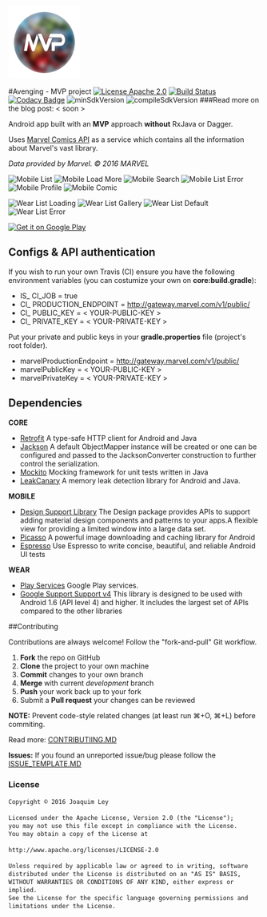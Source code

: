 ![AppIcon](https://github.com/JoaquimLey/avenging/blob/development/core/src/main/res/mipmap-xxhdpi/ic_launcher.png) 

#Avenging - MVP project
[![License Apache 2.0](https://img.shields.io/badge/License-Apache%202.0-blue.svg?style=true)](http://www.apache.org/licenses/LICENSE-2.0)
[![Build Status](https://travis-ci.com/JoaquimLey/avenging.svg?token=HypHksy1UBwv1YpbgzSN&branch=development)](https://travis-ci.com/JoaquimLey/avenging)
[![Codacy Badge](https://api.codacy.com/project/badge/Grade/fa075cf6a50a4bc0b875406842f1496a)](https://www.codacy.com?utm_source=github.com&amp;utm_medium=referral&amp;utm_content=JoaquimLey/avenging&amp;utm_campaign=Badge_Grade)
![minSdkVersion](https://img.shields.io/badge/minSdkVersion-17-yellow.svg?style=true)
![compileSdkVersion](https://img.shields.io/badge/compileSdkVersion-24-green.svg?style=true)
###Read more on the blog post: < soon >

Android app built with an **MVP** approach **without** RxJava or Dagger. 

Uses [Marvel Comics API](https://developer.marvel.com) as a service which contains all the information about Marvel's vast library.

_Data provided by Marvel. © 2016 MARVEL_

![Mobile List](../development/art/ss_mobile_list.png) 
![Mobile Load More](../development/art/ss_mobile_load_more.png) 
![Mobile Search](../development/art/ss_mobile_search.png)
![Mobile List Error](../development/art/ss_mobile_list_error.png)
![Mobile Profile](../development/art/ss_mobile_profile.png) 
![Mobile Comic](../development/art/ss_mobile_comic.png) 

![Wear List Loading](../development/art/ss_wear_loading.png)
![Wear List Gallery](../development/art/ss_wear_list_gallery.png)
![Wear List Default](../development/art/ss_wear_list_default.png)
![Wear List Error](../development/art/ss_wear_list_error.png)


[![Get it on Google Play](../development/art/google-play-badge.png)](https://play.google.com/store/apps/details?id=com.joaquimley.avenging)

## Configs & API authentication
If you wish to run your own Travis (CI) ensure you have the following environment variables (you can costumize your own  on **core:build.gradle**):

* IS_ CI_JOB = true
* CI_ PRODUCTION_ENDPOINT = http://gateway.marvel.com/v1/public/
* CI_ PUBLIC_KEY = < YOUR-PUBLIC-KEY >
* CI_ PRIVATE_KEY = < YOUR-PRIVATE-KEY >


Put your private and public keys in your **gradle.properties** file (project's root folder).

* marvelProductionEndpoint = http://gateway.marvel.com/v1/public/
* marvelPublicKey = < YOUR-PUBLIC-KEY >
* marvelPrivateKey = < YOUR-PRIVATE-KEY >

## Dependencies

**CORE**

* [Retrofit](http://square.github.io/retrofit)
A type-safe HTTP client for Android and Java
* [Jackson](https://github.com/square/retrofit/tree/master/retrofit-converters/jackson)
A default ObjectMapper instance will be created or one can be configured and passed to the JacksonConverter construction to further control the serialization.
* [Mockito](http://mockito.org/)
Mocking framework for unit tests written in Java
* [LeakCanary](https://github.com/square/leakcanary)
A memory leak detection library for Android and Java.

**MOBILE**

* [Design Support Library](http://developer.android.com/intl/tools/support-library/features.html#design)
The Design package provides APIs to support adding material design components and patterns to your apps.A flexible view for providing a limited window into a large data set.
* [Picasso](http://square.github.io/picasso/)
A powerful image downloading and caching library for Android 
* [Espresso](https://google.github.io/android-testing-support-library/docs/espresso/index.html)
Use Espresso to write concise, beautiful, and reliable Android UI tests

**WEAR**

* [Play Services](https://developers.google.com/android/guides/setup)
Google Play services.
* [Google Support Support v4](https://developer.android.com/topic/libraries/support-library/features.html#v4)
This library is designed to be used with Android 1.6 (API level 4) and higher. It includes the largest set of APIs compared to the other libraries

##Contributing

Contributions are always welcome!
Follow the "fork-and-pull" Git workflow.

 1. **Fork** the repo on GitHub
 2. **Clone** the project to your own machine
 3. **Commit** changes to your own branch
 4. **Merge** with current *development* branch
 5. **Push** your work back up to your fork
 6. Submit a **Pull request** your changes can be reviewed

**NOTE:**
Prevent code-style related changes (at least run ⌘+O, ⌘+L) before commiting.

Read more: [CONTRIBUTIING.MD](../development/CONTRIBUTIING.MD)

**Issues:**
If you found an unreported issue/bug please follow the [ISSUE_TEMPLATE.MD](../development/ISSUE_TEMPLATE.MD)


### License

	Copyright © 2016 Joaquim Ley

	Licensed under the Apache License, Version 2.0 (the "License");
	you may not use this file except in compliance with the License.
	You may obtain a copy of the License at

	http://www.apache.org/licenses/LICENSE-2.0

	Unless required by applicable law or agreed to in writing, software
	distributed under the License is distributed on an "AS IS" BASIS,
	WITHOUT WARRANTIES OR CONDITIONS OF ANY KIND, either express or 
	implied.
	See the License for the specific language governing permissions and
	limitations under the License.
